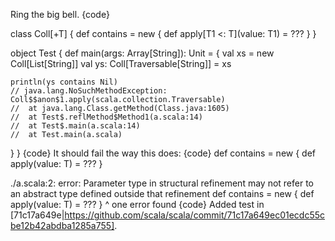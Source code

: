 Ring the big bell.
{code}

class Coll[+T] {
  def contains = new { def apply[T1 <: T](value: T1) = ??? }
}

object Test {
  def main(args: Array[String]): Unit = {
    val xs = new Coll[List[String]]
    val ys: Coll[Traversable[String]] = xs
    
    println(ys contains Nil)
    // java.lang.NoSuchMethodException: Coll$$anon$1.apply(scala.collection.Traversable)
    //  at java.lang.Class.getMethod(Class.java:1605)
    //  at Test$.reflMethod$Method1(a.scala:14)
    //  at Test$.main(a.scala:14)
    //  at Test.main(a.scala)
  }
}
{code}
It should fail the way this does:
{code}
def contains = new { def apply(value: T) = ??? } 

./a.scala:2: error: Parameter type in structural refinement may not refer to an abstract type defined outside that refinement
  def contains = new { def apply(value: T) = ??? } 
                           ^
one error found
{code}
Added test in [71c17a649e|https://github.com/scala/scala/commit/71c17a649ec01ecdc55cbe12b42abdba1285a755].
